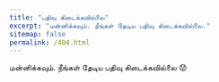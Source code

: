 ```yaml
---
title: "பதிவு கிடைக்கவில்லை"
excerpt: "மன்னிக்கவும். நீங்கள் தேடிய பதிவு கிடைக்கவில்லை."
sitemap: false
permalink: /404.html
---
```


மன்னிக்கவும். நீங்கள் தேடிய பதிவு கிடைக்கவில்லை &#128543;
